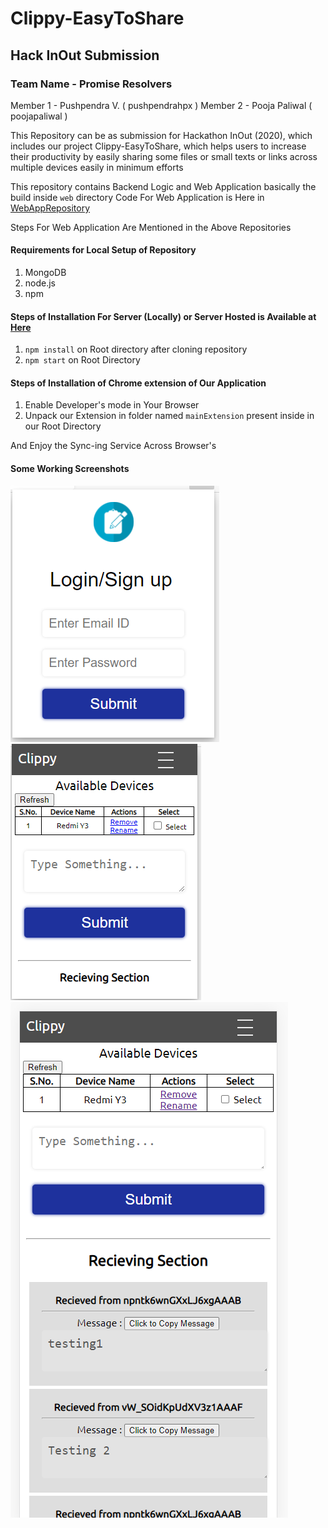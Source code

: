 # Clippy-EasyToShare
## Hack InOut Submission
### Team Name - Promise Resolvers

Member 1 - Pushpendra V. ( pushpendrahpx )
Member 2 - Pooja Paliwal ( poojapaliwal )

This Repository can be as submission for Hackathon InOut (2020), which includes our project Clippy-EasyToShare, which helps users to increase their productivity by easily sharing some files or small texts or links across multiple devices easily in minimum efforts


This repository contains Backend Logic and Web Application basically the build inside ```web``` directory 
Code For Web Application is Here in [WebAppRepository](https://github.com/Pushpendrahpx/angularClippyExtension)

Steps For Web Application Are Mentioned in the Above Repositories

#### Requirements for Local Setup of Repository 
1. MongoDB
2. node.js
3. npm

#### Steps of Installation For Server (Locally) or Server Hosted is Available at [Here](https://shareable.tech)
1. ``` npm install ``` on Root directory after cloning repository
2. ``` npm start ``` on Root Directory

#### Steps of Installation of Chrome extension of Our Application
1. Enable Developer's mode in Your Browser
2. Unpack our Extension in folder named ``` mainExtension ``` present inside in our Root Directory

And Enjoy the Sync-ing Service Across Browser's

#### Some Working Screenshots
![Image1](s1.png)
![Image2](s2.png)
![Image3](s3.png)
